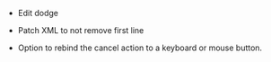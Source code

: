 - Edit dodge


- Patch XML to not remove first line
- Option to rebind the cancel action to a keyboard or mouse button.